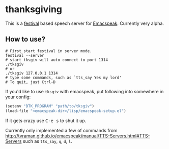 # thanksgiving

This is a [festival](http://www.cstr.ed.ac.uk/projects/festival/) based speech server
for [Emacspeak](http://emacspeak.sourceforge.net). Currently very alpha.

## How to use?

```
# First start festival in server mode.
festival --server
# start tksgiv will auto connect to port 1314
./tksgiv
# or
./tksgiv 127.0.0.1 1314
# type some commands, such as `tts_say Yes my lord'
# To quit, just Ctrl-D
```

If you'd like to use `tksgiv` with emacspeak, put following into somewhere in
your config:
```lisp
(setenv "DTK_PROGRAM" "path/to/tksgiv")
(load-file "<emacspeak-dir>/lisp/emacspeak-setup.el")
```

If it gets crazy use <kbd>C-e s</kbd> to shut it up.

Currently only implemented a few of commands from http://tvraman.github.io/emacspeak/manual/TTS-Servers.html#TTS-Servers
such as `tts_say`, `q`, `d`, `l`.
